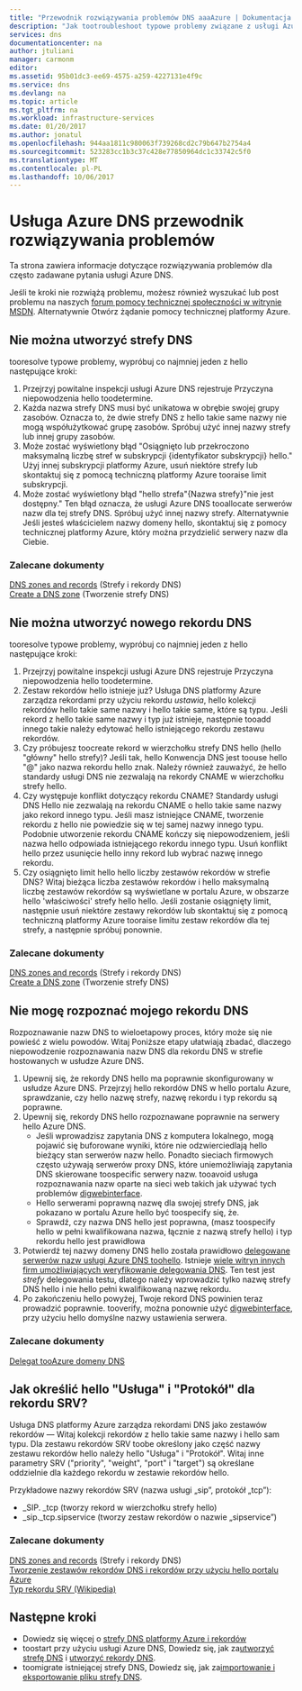 ```yaml
---
title: "Przewodnik rozwiązywania problemów DNS aaaAzure | Dokumentacja firmy Microsoft"
description: "Jak tootroubleshoot typowe problemy związane z usługi Azure DNS"
services: dns
documentationcenter: na
author: jtuliani
manager: carmonm
editor: 
ms.assetid: 95b01dc3-ee69-4575-a259-4227131e4f9c
ms.service: dns
ms.devlang: na
ms.topic: article
ms.tgt_pltfrm: na
ms.workload: infrastructure-services
ms.date: 01/20/2017
ms.author: jonatul
ms.openlocfilehash: 944aa1811c980063f739268cd2c79b647b2754a4
ms.sourcegitcommit: 523283cc1b3c37c428e77850964dc1c33742c5f0
ms.translationtype: MT
ms.contentlocale: pl-PL
ms.lasthandoff: 10/06/2017
---
```

# <a name="azure-dns-troubleshooting-guide"></a>Usługa Azure DNS przewodnik rozwiązywania problemów

Ta strona zawiera informacje dotyczące rozwiązywania problemów dla często zadawane pytania usługi Azure DNS.

Jeśli te kroki nie rozwiążą problemu, możesz również wyszukać lub post problemu na naszych [forum pomocy technicznej społeczności w witrynie MSDN](https://social.msdn.microsoft.com/Forums/en-US/home?forum=WAVirtualMachinesVirtualNetwork). Alternatywnie Otwórz żądanie pomocy technicznej platformy Azure.


## <a name="i-cant-create-a-dns-zone"></a>Nie można utworzyć strefy DNS

tooresolve typowe problemy, wypróbuj co najmniej jeden z hello następujące kroki:

1.  Przejrzyj powitalne inspekcji usługi Azure DNS rejestruje Przyczyna niepowodzenia hello toodetermine.
2.  Każda nazwa strefy DNS musi być unikatowa w obrębie swojej grupy zasobów. Oznacza to, że dwie strefy DNS z hello takie same nazwy nie mogą współużytkować grupę zasobów. Spróbuj użyć innej nazwy strefy lub innej grupy zasobów.
3.  Może zostać wyświetlony błąd "Osiągnięto lub przekroczono maksymalną liczbę stref w subskrypcji {identyfikator subskrypcji} hello." Użyj innej subskrypcji platformy Azure, usuń niektóre strefy lub skontaktuj się z pomocą techniczną platformy Azure tooraise limit subskrypcji.
4.  Może zostać wyświetlony błąd "hello strefa"{Nazwa strefy}"nie jest dostępny." Ten błąd oznacza, że usługi Azure DNS tooallocate serwerów nazw dla tej strefy DNS. Spróbuj użyć innej nazwy strefy. Alternatywnie Jeśli jesteś właścicielem nazwy domeny hello, skontaktuj się z pomocy technicznej platformy Azure, który można przydzielić serwery nazw dla Ciebie.


### <a name="recommended-documents"></a>**Zalecane dokumenty**

[DNS zones and records](dns-zones-records.md)
 (Strefy i rekordy DNS)<br>
[Create a DNS zone](dns-getstarted-create-dnszone-portal.md) (Tworzenie strefy DNS)

## <a name="i-cant-create-a-dns-record"></a>Nie można utworzyć nowego rekordu DNS

tooresolve typowe problemy, wypróbuj co najmniej jeden z hello następujące kroki:

1.  Przejrzyj powitalne inspekcji usługi Azure DNS rejestruje Przyczyna niepowodzenia hello toodetermine.
2.  Zestaw rekordów hello istnieje już?  Usługa DNS platformy Azure zarządza rekordami przy użyciu rekordu *ustawia*, hello kolekcji rekordów hello takie same nazwy i hello takie same, które są typu. Jeśli rekord z hello takie same nazwy i typ już istnieje, następnie tooadd innego takie należy edytować hello istniejącego rekordu zestawu rekordów.
3.  Czy próbujesz toocreate rekord w wierzchołku strefy DNS hello (hello "główny" hello strefy)? Jeśli tak, hello Konwencja DNS jest toouse hello "@" jako nazwa rekordu hello znak. Należy również zauważyć, że hello standardy usługi DNS nie zezwalają na rekordy CNAME w wierzchołku strefy hello.
4.  Czy występuje konflikt dotyczący rekordu CNAME?  Standardy usługi DNS Hello nie zezwalają na rekordu CNAME o hello takie same nazwy jako rekord innego typu. Jeśli masz istniejące CNAME, tworzenie rekordu z hello nie powiedzie się w tej samej nazwy innego typu.  Podobnie utworzenie rekordu CNAME kończy się niepowodzeniem, jeśli nazwa hello odpowiada istniejącego rekordu innego typu. Usuń konflikt hello przez usunięcie hello inny rekord lub wybrać nazwę innego rekordu.
5.  Czy osiągnięto limit hello hello liczby zestawów rekordów w strefie DNS? Witaj bieżąca liczba zestawów rekordów i hello maksymalną liczbę zestawów rekordów są wyświetlane w portalu Azure, w obszarze hello 'właściwości' strefy hello hello. Jeśli zostanie osiągnięty limit, następnie usuń niektóre zestawy rekordów lub skontaktuj się z pomocą techniczną platformy Azure tooraise limitu zestaw rekordów dla tej strefy, a następnie spróbuj ponownie. 


### <a name="recommended-documents"></a>**Zalecane dokumenty**

[DNS zones and records](dns-zones-records.md)
 (Strefy i rekordy DNS)<br>
[Create a DNS zone](dns-getstarted-create-dnszone-portal.md) (Tworzenie strefy DNS)



## <a name="i-cant-resolve-my-dns-record"></a>Nie mogę rozpoznać mojego rekordu DNS

Rozpoznawanie nazw DNS to wieloetapowy proces, który może się nie powieść z wielu powodów. Witaj Poniższe etapy ułatwiają zbadać, dlaczego niepowodzenie rozpoznawania nazw DNS dla rekordu DNS w strefie hostowanych w usłudze Azure DNS.

1.  Upewnij się, że rekordy DNS hello ma poprawnie skonfigurowany w usłudze Azure DNS. Przejrzyj hello rekordów DNS w hello portalu Azure, sprawdzanie, czy hello nazwę strefy, nazwę rekordu i typ rekordu są poprawne.
2.  Upewnij się, rekordy DNS hello rozpoznawane poprawnie na serwery hello Azure DNS.
    - Jeśli wprowadzisz zapytania DNS z komputera lokalnego, mogą pojawić się buforowane wyniki, które nie odzwierciedlają hello bieżący stan serwerów nazw hello.  Ponadto sieciach firmowych często używają serwerów proxy DNS, które uniemożliwiają zapytania DNS skierowane toospecific serwery nazw.  tooavoid usługa rozpoznawania nazw oparte na sieci web takich jak używać tych problemów [digwebinterface](http://digwebinterface.com).
    - Hello serwerami poprawną nazwę dla swojej strefy DNS, jak pokazano w portalu Azure hello być toospecify się, że.
    - Sprawdź, czy nazwa DNS hello jest poprawna, (masz toospecify hello w pełni kwalifikowana nazwa, łącznie z nazwą strefy hello) i typ rekordu hello jest prawidłowa
3.  Potwierdź tej nazwy domeny DNS hello została prawidłowo [delegowane serwerów nazw usługi Azure DNS toohello](dns-domain-delegation.md). Istnieje [wiele witryn innych firm umożliwiających weryfikowanie delegowania DNS](https://www.bing.com/search?q=dns+check+tool). Ten test jest *strefy* delegowania testu, dlatego należy wprowadzić tylko nazwę strefy DNS hello i nie hello pełni kwalifikowaną nazwę rekordu.
4.  Po zakończeniu hello powyżej, Twoje rekord DNS powinien teraz prowadzić poprawnie. tooverify, można ponownie użyć [digwebinterface](http://digwebinterface.com), przy użyciu hello domyślne nazwy ustawienia serwera.


### <a name="recommended-documents"></a>**Zalecane dokumenty**

[Delegat tooAzure domeny DNS](dns-domain-delegation.md)



## <a name="how-do-i-specify-hello-service-and-protocol-for-an-srv-record"></a>Jak określić hello "Usługa" i "Protokół" dla rekordu SRV?

Usługa DNS platformy Azure zarządza rekordami DNS jako zestawów rekordów — Witaj kolekcji rekordów z hello takie same nazwy i hello sam typu. Dla zestawu rekordów SRV toobe określony jako część nazwy zestawu rekordów hello należy hello "Usługa" i "Protokół". Witaj inne parametry SRV ("priority", "weight", "port" i "target") są określane oddzielnie dla każdego rekordu w zestawie rekordów hello.

Przykładowe nazwy rekordów SRV (nazwa usługi „sip”, protokół „tcp”):

- \_SIP. \_tcp (tworzy rekord w wierzchołku strefy hello)
- \_sip.\_tcp.sipservice (tworzy zestaw rekordów o nazwie „sipservice”)

### <a name="recommended-documents"></a>**Zalecane dokumenty**

[DNS zones and records](dns-zones-records.md)
 (Strefy i rekordy DNS)<br>
[Tworzenie zestawów rekordów DNS i rekordów przy użyciu hello portalu Azure](dns-getstarted-create-recordset-portal.md)
<br>
[Typ rekordu SRV (Wikipedia)](https://en.wikipedia.org/wiki/SRV_record)


## <a name="next-steps"></a>Następne kroki

* Dowiedz się więcej o [strefy DNS platformy Azure i rekordów](dns-zones-records.md)
* toostart przy użyciu usługi Azure DNS, Dowiedz się, jak za[utworzyć strefę DNS](dns-getstarted-create-dnszone-portal.md) i [utworzyć rekordy DNS](dns-getstarted-create-recordset-portal.md).
* toomigrate istniejącej strefy DNS, Dowiedz się, jak za[importowanie i eksportowanie pliku strefy DNS](dns-import-export.md).

